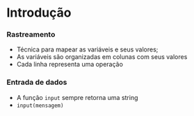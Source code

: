 # Introdução

### Rastreamento
+ Técnica para mapear as variáveis e seus valores;
+ As variáveis são organizadas em colunas com seus valores
+ Cada linha representa uma operação

### Entrada de dados
+ A função ```input``` sempre retorna uma string
+ ```input(mensagem)``` 
